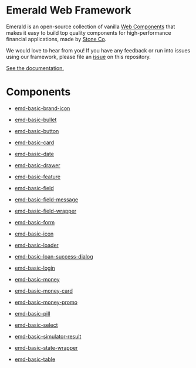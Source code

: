 # Emerald Web Framework

Emerald is an open-source collection of vanilla [Web Components](https://www.webcomponents.org/introduction) that makes it easy to build top quality components for high-performance financial applications, made by [Stone Co](https://www.stone.com.br).

We would love to hear from you! If you have any feedback or run into issues using our framework, please file
an [issue](https://github.com/stone-payments/emerald-web-framework/issues/new) on this repository.

[See the documentation.](https://stone-payments.github.io/emerald-web-framework)

# Components

* [emd-basic-brand-icon](https://github.com/stone-payments/emerald-web-framework/tree/emd-master/packages/emd-basic-brand-icon)

* [emd-basic-bullet](https://github.com/stone-payments/emerald-web-framework/tree/emd-master/packages/emd-basic-bullet)

* [emd-basic-button](https://github.com/stone-payments/emerald-web-framework/tree/emd-master/packages/emd-basic-button)

* [emd-basic-card](https://github.com/stone-payments/emerald-web-framework/tree/emd-master/packages/emd-basic-card)

* [emd-basic-date](https://github.com/stone-payments/emerald-web-framework/tree/emd-master/packages/emd-basic-date)

* [emd-basic-drawer](https://github.com/stone-payments/emerald-web-framework/tree/emd-master/packages/emd-basic-drawer)

* [emd-basic-feature](https://github.com/stone-payments/emerald-web-framework/tree/emd-master/packages/emd-basic-feature)

* [emd-basic-field](https://github.com/stone-payments/emerald-web-framework/tree/emd-master/packages/emd-basic-field)

* [emd-basic-field-message](https://github.com/stone-payments/emerald-web-framework/tree/emd-master/packages/emd-basic-field-message)

* [emd-basic-field-wrapper](https://github.com/stone-payments/emerald-web-framework/tree/emd-master/packages/emd-basic-field-wrapper)

* [emd-basic-form](https://github.com/stone-payments/emerald-web-framework/tree/emd-master/packages/emd-basic-form)

* [emd-basic-icon](https://github.com/stone-payments/emerald-web-framework/tree/emd-master/packages/emd-basic-icon)

* [emd-basic-loader](https://github.com/stone-payments/emerald-web-framework/tree/emd-master/packages/emd-basic-loader)

* [emd-basic-loan-success-dialog](https://github.com/stone-payments/emerald-web-framework/tree/emd-master/packages/emd-basic-loan-success-dialog)

* [emd-basic-login](https://github.com/stone-payments/emerald-web-framework/tree/emd-master/packages/emd-basic-login)

* [emd-basic-money](https://github.com/stone-payments/emerald-web-framework/tree/emd-master/packages/emd-basic-money)

* [emd-basic-money-card](https://github.com/stone-payments/emerald-web-framework/tree/emd-master/packages/emd-basic-money-card)

* [emd-basic-money-promo](https://github.com/stone-payments/emerald-web-framework/tree/emd-master/packages/emd-basic-money-promo)

* [emd-basic-pill](https://github.com/stone-payments/emerald-web-framework/tree/emd-master/packages/emd-basic-pill)

* [emd-basic-select](https://github.com/stone-payments/emerald-web-framework/tree/emd-master/packages/emd-basic-select)

* [emd-basic-simulator-result](https://github.com/stone-payments/emerald-web-framework/tree/emd-master/packages/emd-basic-simulator-result)

* [emd-basic-state-wrapper](https://github.com/stone-payments/emerald-web-framework/tree/emd-master/packages/emd-basic-state-wrapper)

* [emd-basic-table](https://github.com/stone-payments/emerald-web-framework/tree/emd-master/packages/emd-basic-table)
